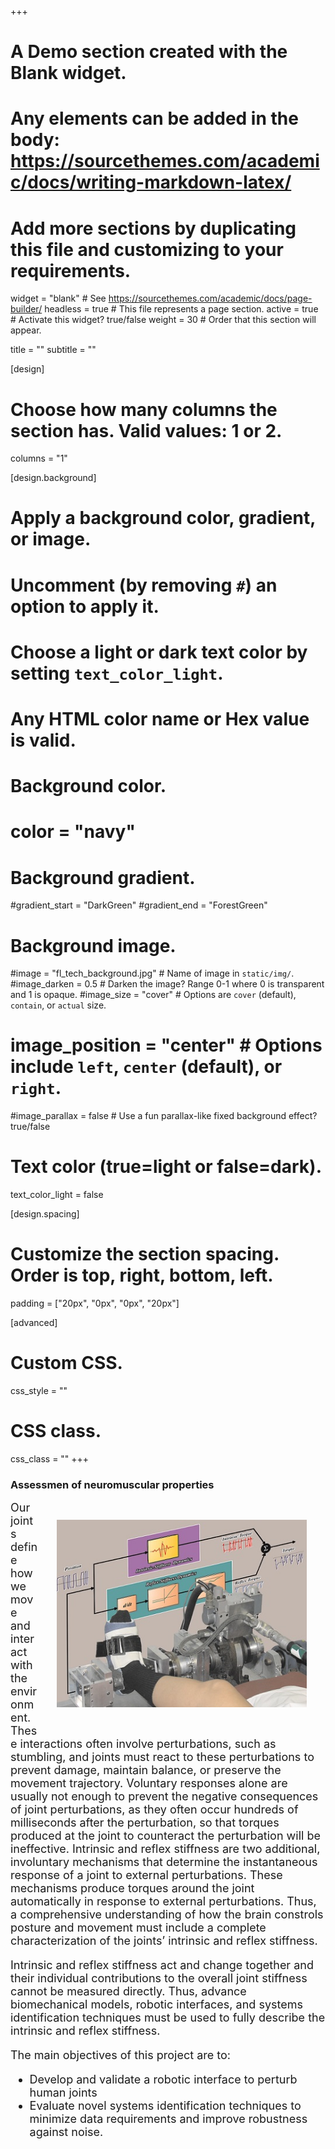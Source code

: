 +++
# A Demo section created with the Blank widget.
# Any elements can be added in the body: https://sourcethemes.com/academic/docs/writing-markdown-latex/
# Add more sections by duplicating this file and customizing to your requirements.

widget = "blank"  # See https://sourcethemes.com/academic/docs/page-builder/
headless = true  # This file represents a page section.
active = true # Activate this widget? true/false
weight = 30  # Order that this section will appear.

title = ""
subtitle = ""

[design]
  # Choose how many columns the section has. Valid values: 1 or 2.
  columns = "1"

[design.background]
  # Apply a background color, gradient, or image.
  #   Uncomment (by removing `#`) an option to apply it.
  #   Choose a light or dark text color by setting `text_color_light`.
  #   Any HTML color name or Hex value is valid.

  # Background color.
  # color = "navy"
  
  # Background gradient.
  #gradient_start = "DarkGreen"
  #gradient_end = "ForestGreen"
  
  # Background image.
  #image = "fl_tech_background.jpg"  # Name of image in `static/img/`.
  #image_darken = 0.5  # Darken the image? Range 0-1 where 0 is transparent and 1 is opaque.
  #image_size = "cover"  #  Options are `cover` (default), `contain`, or `actual` size.
  # image_position = "center"  # Options include `left`, `center` (default), or `right`.
  #image_parallax = false  # Use a fun parallax-like fixed background effect? true/false
  
  # Text color (true=light or false=dark).
  text_color_light = false

[design.spacing]
  # Customize the section spacing. Order is top, right, bottom, left.
  padding = ["20px", "0px", "0px", "20px"]

[advanced]
 # Custom CSS. 
 css_style = ""
 
 # CSS class.
 css_class = ""
+++
### **Assessmen of neuromuscular properties**

<div>
<img style="float: right; margin:30px 30px" src="anoceanofsky.jpg" height="300px" width="400px">
<font size="4">
Our joints define how we move and interact with the environment. These interactions often involve 
perturbations, such as stumbling, and joints must react to these perturbations to prevent damage, 
maintain balance, or preserve the movement trajectory. Voluntary responses alone are usually not enough to 
prevent the negative consequences of joint perturbations, as they often occur hundreds of milliseconds 
after the perturbation, so that torques produced at the joint to counteract the perturbation will be 
ineffective. Intrinsic and reflex stiffness are two additional, involuntary mechanisms that determine 
the instantaneous response of a joint to external perturbations. These mechanisms produce torques around 
the joint automatically in response to external perturbations. Thus, a comprehensive understanding of how 
the brain constrols posture and movement must include a complete characterization of the joints’ intrinsic and reflex 
stiffness. 

Intrinsic and reflex stiffness act and change together and their individual contributions to the overall 
joint stiffness cannot be measured directly. Thus, advance biomechanical models, robotic interfaces, and systems identification 
techniques must be used to fully describe the intrinsic and reflex stiffness.

The main objectives of this project are to:
* Develop and validate a robotic interface to perturb human joints 
* Evaluate novel systems identification techniques to minimize data requirements and improve robustness against noise.
</font>
<div>
